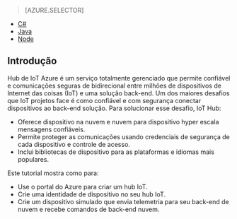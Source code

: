 > [AZURE.SELECTOR]
- [C#](../articles/iot-hub/iot-hub-csharp-csharp-getstarted.md)
- [Java](../articles/iot-hub/iot-hub-java-java-getstarted.md)
- [Node](../articles/iot-hub/iot-hub-node-node-getstarted.md)

## <a name="introduction"></a>Introdução

Hub de IoT Azure é um serviço totalmente gerenciado que permite confiável e comunicações seguras de bidirecional entre milhões de dispositivos de Internet das coisas (IoT) e uma solução back-end. Um dos maiores desafios que IoT projetos face é como confiável e com segurança conectar dispositivos ao back-end solução. Para solucionar esse desafio, IoT Hub:

- Oferece dispositivo na nuvem e nuvem para dispositivo hyper escala mensagens confiáveis.
- Permite proteger as comunicações usando credenciais de segurança de cada dispositivo e controle de acesso.
- Inclui bibliotecas de dispositivo para as plataformas e idiomas mais populares.

Este tutorial mostra como para:

- Use o portal do Azure para criar um hub IoT.
- Crie uma identidade de dispositivo no seu hub IoT.
- Crie um dispositivo simulado que envia telemetria para seu back-end de nuvem e recebe comandos de back-end nuvem.